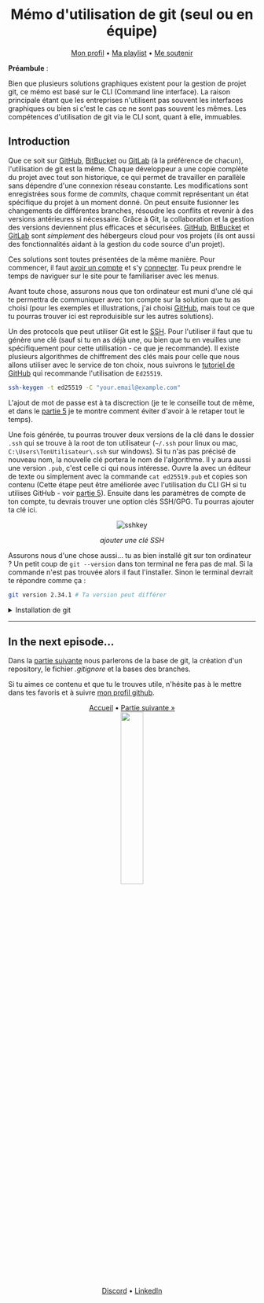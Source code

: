 <div align="center">
<h1>Mémo d'utilisation de git (seul ou en équipe)</h1>

<div>
    <a href="https://github.com/lbAntoine" target="_blank">Mon profil</a>
•
    <a href="https://open.spotify.com/playlist/3o0OqYN0EFmReWTdlbybAW?si=D9RAH_usT9yd8Dmdj7n-Qg" target="_blank">Ma playlist</a>
•
    <a href="https://www.buymeacoffee.com/lbAntoine" target="_blank">Me soutenir</a>
</div>
</div>

**Préambule** :

Bien que plusieurs solutions graphiques existent pour la gestion de projet git, ce mémo est basé sur le CLI (Command line interface). La raison principale étant que les entreprises n'utilisent pas souvent les interfaces graphiques ou bien si c'est le cas ce ne sont pas souvent les mêmes. Les compétences d'utilisation de git via le CLI sont, quant à elle, immuables.

## Introduction

Que ce soit sur [GitHub](https://github.com/), [BitBucket](https://bitbucket.org/) ou [GitLab](https://gitlab.com/gitlab-org/gitlab) (à la préférence de chacun), l'utilisation de git est la même. Chaque développeur a une copie complète du projet avec tout son historique, ce qui permet de travailler en parallèle sans dépendre d'une connexion réseau constante. Les modifications sont enregistrées sous forme de _commits_, chaque commit représentant un état spécifique du projet à un moment donné. On peut ensuite fusionner les changements de différentes branches, résoudre les conflits et revenir à des versions antérieures si nécessaire. Grâce à Git, la collaboration et la gestion des versions deviennent plus efficaces et sécurisées. [GitHub](https://github.com/), [BitBucket](https://bitbucket.org/) et [GitLab](https://gitlab.com/gitlab-org/gitlab) sont _simplement_ des hébergeurs cloud pour vos projets (ils ont aussi des fonctionnalités aidant à la gestion du code source d'un projet).

Ces solutions sont toutes présentées de la même manière. Pour commencer, il faut [avoir un compte](https://github.com/signup?ref_cta=Sign+up&ref_loc=header+logged+out&ref_page=%2F&source=header-home) et s'y [connecter](https://github.com/login). Tu peux prendre le temps de naviguer sur le site pour te familiariser avec les menus.

Avant toute chose, assurons nous que ton ordinateur est muni d'une clé qui te permettra de communiquer avec ton compte sur la solution que tu as choisi (pour les exemples et illustrations, j'ai choisi [GitHub](https://github.com/), mais tout ce que tu pourras trouver ici est reproduisible sur les autres solutions).

Un des protocols que peut utiliser Git est le [SSH](https://fr.wikipedia.org/wiki/Secure_Shell). Pour l'utiliser il faut que tu génère une clé (sauf si tu en as déjà une, ou bien que tu en veuilles une spécifiquement pour cette utilisation - ce que je recommande). Il existe plusieurs algorithmes de chiffrement des clés mais pour celle que nous allons utiliser avec le service de ton choix, nous suivrons le [tutoriel de GitHub](https://docs.github.com/fr/authentication/connecting-to-github-with-ssh/generating-a-new-ssh-key-and-adding-it-to-the-ssh-agent) qui recommande l'utilisation de `Ed25519`.

```bash
ssh-keygen -t ed25519 -C "your.email@example.com"
```

L'ajout de mot de passe est à ta discrection (je te le conseille tout de même, et dans le [partie 5](#5-gh-cli-spécificités-github) je te montre comment éviter d'avoir à le retaper tout le temps).

Une fois générée, tu pourras trouver deux versions de la clé dans le dossier `.ssh` qui se trouve à la root de ton utilisateur (`~/.ssh` pour linux ou mac, `C:\Users\TonUtilisateur\.ssh` sur windows). Si tu n'as pas précisé de nouveau nom, la nouvelle clé portera le nom de l'algorithme. Il y aura aussi une version `.pub`, c'est celle ci qui nous intéresse. Ouvre la avec un éditeur de texte ou simplement avec la commande `cat ed25519.pub` et copies son contenu (Cette étape peut être améliorée avec l'utilisation du CLI GH si tu utilises GitHub - voir [partie 5](#5-gh-cli-spécificités-github)). Ensuite dans les paramètres de compte de ton compte, tu devrais trouver une option clés SSH/GPG. Tu pourras ajouter ta clé ici.

<div align="center">
<img align="center" alt="sshkey" src="https://utfs.io/f/f8c51a88-7820-427c-8bc0-4b2fd644d3d6-feeo3u.png" />
<br>

_ajouter une clé SSH_

</div>

Assurons nous d'une chose aussi... tu as bien installé git sur ton ordinateur ? Un petit coup de `git --version` dans ton terminal ne fera pas de mal. Si la commande n'est pas trouvée alors il faut l'installer. Sinon le terminal devrait te répondre comme ça :

```bash
git version 2.34.1 # Ta version peut différer
```

<details>
  <summary>Installation de git</summary>

#### Unix systems (Linux, macOS...)

Avec linux, simplement utiliser le package manager de la distribution utilisée :

```bash
sudo apt install git # Ubuntu
sudo dnf install git # Fedora
sudo pacman -S git # Arch linux
sudo xbps-install git # Void
```

Avec macOS, il faut avoir le package manager [HomeBrew](https://brew.sh/) d'installer puis exécuter la commande suivante :

```bash
brew install git
```

#### Windows

Pour windows c'est légèrement différent. Télécharge [l'installer](https://git-scm.com/download/win) ou bien utilises la commande [winget](https://github.com/microsoft/winget-cli) dans ton powershell (si tu as winget d'installé) :

```powershell
winget install --id Git.Git -e --source winget
```

</details>

---

## In the next episode...

Dans la [partie suivante](./lesbasesdegit.md) nous parlerons de la base de git, la création d'un repository, le fichier _.gitignore_ et la bases des branches.

Si tu aimes ce contenu et que tu le trouves utile, n'hésite pas à le mettre dans tes favoris et à suivre [mon profil github](https://github.com/lbAntoine).

<div align="center">
<div>
<a href="/">Accueil</a>
•
<a href="./lesbasesdegit.html">Partie suivante »</a>
</div>
<img width="30%" src="https://utfs.io/f/35969b6d-f22c-4a41-9775-a54026f1ff73-mwy9q0.png" />
<div>
<a href="https://discordapp.com/users/328163554991669251" target="_blank">Discord</a>
•
<a href="https://linkedin.com/in/antoine-le-bras/" target="_blank">LinkedIn</a>
</div>
</div>

